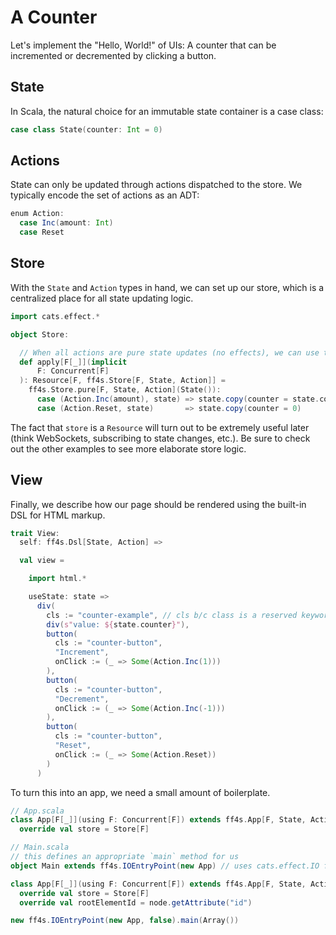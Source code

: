 # A Counter

Let's implement the "Hello, World!" of UIs:
A counter that can be incremented or decremented by clicking a button.

## State

In Scala, the natural choice for an immutable state container is a case class:

```scala mdoc:js:shared
case class State(counter: Int = 0)
```

## Actions

State can only be updated through actions dispatched to the store.
We typically encode the set of actions as an ADT:

```scala mdoc:js:shared
enum Action:
  case Inc(amount: Int)
  case Reset
```

## Store

With the `State` and `Action` types in hand, we can set up our store,
which is a centralized place for all state updating logic.

```scala mdoc:js:shared
import cats.effect.*

object Store:

  // When all actions are pure state updates (no effects), we can use the `pure` constructor.
  def apply[F[_]](implicit
      F: Concurrent[F]
  ): Resource[F, ff4s.Store[F, State, Action]] =
    ff4s.Store.pure[F, State, Action](State()):
      case (Action.Inc(amount), state) => state.copy(counter = state.counter + amount)
      case (Action.Reset, state)       => state.copy(counter = 0)

```

The fact that `store` is a `Resource` will turn out to be extremely useful later
(think WebSockets, subscribing to state changes, etc.).
Be sure to check out the other examples to see more elaborate store logic.

## View

Finally, we describe how our page should be rendered using the built-in DSL
for HTML markup.

```scala mdoc:js:shared
trait View: 
  self: ff4s.Dsl[State, Action] =>

  val view =

    import html.*

    useState: state =>
      div(
        cls := "counter-example", // cls b/c class is a reserved keyword in scala
        div(s"value: ${state.counter}"),
        button(
          cls := "counter-button",
          "Increment",
          onClick := (_ => Some(Action.Inc(1)))
        ),
        button(
          cls := "counter-button",
          "Decrement",
          onClick := (_ => Some(Action.Inc(-1)))
        ),
        button(
          cls := "counter-button",
          "Reset",
          onClick := (_ => Some(Action.Reset))
        )
      )

```

To turn this into an app, we need a small amount of boilerplate.

```scala mdoc:js:compile-only
// App.scala
class App[F[_]](using F: Concurrent[F]) extends ff4s.App[F, State, Action] with View:
  override val store = Store[F]

// Main.scala
// this defines an appropriate `main` method for us
object Main extends ff4s.IOEntryPoint(new App) // uses cats.effect.IO for F
```

```scala mdoc:js:invisible
class App[F[_]](using F: Concurrent[F]) extends ff4s.App[F, State, Action] with View:
  override val store = Store[F]
  override val rootElementId = node.getAttribute("id")

new ff4s.IOEntryPoint(new App, false).main(Array())
```
